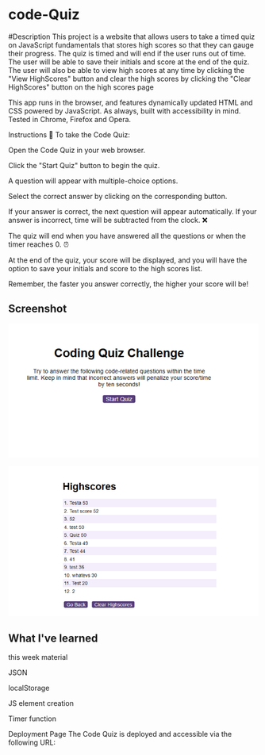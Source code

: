 # code-Quiz

#Description
This project is a website that allows users to take a timed quiz on JavaScript fundamentals that stores high scores so that they can gauge their progress. The quiz is timed and will end if the user runs out of time. The user will be able to save their initials and score at the end of the quiz. The user will also be able to view high scores at any time by clicking the "View HighScores" button and clear the high scores by clicking the "Clear HighScores" button on the high scores page

This app runs in the browser, and features dynamically updated HTML and CSS powered by JavaScript. As always, built with accessibility in mind. Tested in Chrome, Firefox and Opera.


Instructions 📝
To take the Code Quiz:

Open the Code Quiz in your web browser.

Click the "Start Quiz" button to begin the quiz.

A question will appear with multiple-choice options.

Select the correct answer by clicking on the corresponding button.

If your answer is correct, the next question will appear automatically. If your answer is incorrect, time will be subtracted from the clock. ❌

The quiz will end when you have answered all the questions or when the timer reaches 0. ⏰

At the end of the quiz, your score will be displayed, and you will have the option to save your initials and score to the high scores list.

Remember, the faster you answer correctly, the higher your score will be!



## Screenshot

![](./assets/sfx/Code-Challenge.png)

![](./assets/sfx/Highscores.png)


## What I've learned

this week material

JSON

localStorage

JS element creation

Timer function


Deployment  Page
The Code Quiz is deployed and accessible via the following URL: 



